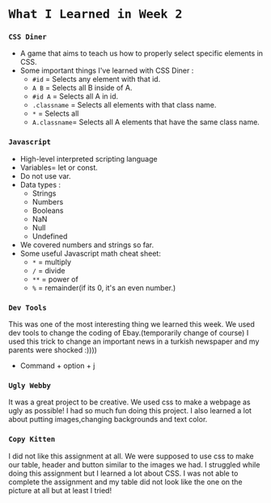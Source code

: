 # `What I Learned in Week 2`

### `CSS Diner`
* A game that aims to teach us how to properly select specific elements in CSS.
* Some important things I've learned with CSS Diner :
    * `#id` = Selects  any element with that id.
    * `A B` = Selects all B inside of A.
    * `#id A` = Selects all A in id. 
    * `.classname` = Selects all elements with that class name. 
    * `*` = Selects all
    * `A.classname`= Selects all A elements that have the same class name.

### `Javascript`
* High-level interpreted scripting language
* Variables= let or const.
* Do not use var.
* Data types :
    * Strings
    * Numbers
    * Booleans
    * NaN
    * Null
    * Undefined
* We covered numbers and strings so far. 
* Some useful Javascript math cheat sheet:
    * `*` = multiply
    * `/` = divide
    * `**` = power of
    * `%` = remainder(if its 0, it's an even number.)
  
### `Dev Tools`
This was one of the most interesting thing we learned this week. We used dev tools to change the coding of Ebay.(temporarily change of course)
I used this trick to change an important news in a turkish newspaper and my parents were shocked :))))
* Command + option + j


### `Ugly Webby`
It was a great project to be creative. We used css to make a webpage as ugly as possible! I had so much fun doing this project. I also learned a lot about putting images,changing backgrounds and text color. 

### `Copy Kitten`
I did not like this assignment at all. We were supposed to use css to make our table, header and button similar to the images we had. I struggled while doing this assignment but I learned a lot about CSS. I was not able to complete the assignment and my table did not look like the one on the picture at all but at least I tried!





